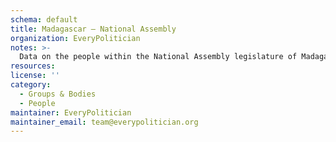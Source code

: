 ```yaml
---
schema: default
title: Madagascar — National Assembly
organization: EveryPolitician
notes: >-
  Data on the people within the National Assembly legislature of Madagascar.
resources:
license: ''
category:
  - Groups & Bodies
  - People
maintainer: EveryPolitician
maintainer_email: team@everypolitician.org
---
```


